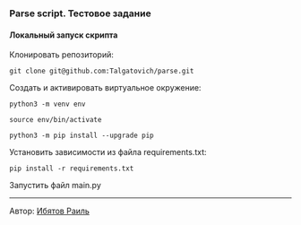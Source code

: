 ### Parse script. Тестовое задание


#### Локальный запуск скрипта

Клонировать репозиторий:

```
git clone git@github.com:Talgatovich/parse.git
```


Cоздать и активировать виртуальное окружение:

```
python3 -m venv env
```

```
source env/bin/activate
```

```
python3 -m pip install --upgrade pip
```

Установить зависимости из файла requirements.txt:

```
pip install -r requirements.txt
```

Запустить файл main.py

---

Автор: [Ибятов Раиль](https://github.com/Talgatovich)
